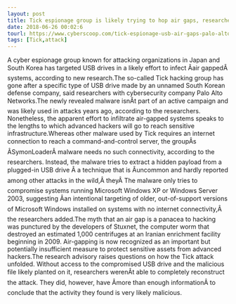 ```yaml
---
layout: post
title: Tick espionage group is likely trying to hop air gaps, researchers say
date: 2018-06-26 00:02:6
tourl: https://www.cyberscoop.com/tick-espionage-usb-air-gaps-palo-alto-networks/?category_news=technology
tags: [Tick,attack]
---
```

A cyber espionage group known for attacking organizations in Japan and South Korea has targeted USB drives in a likely effort to infect Âair gappedÂ systems, according to new research.The so-called Tick hacking group has gone after a specific type of USB drive made by an unnamed South Korean defense company, said researchers with cybersecurity company Palo Alto Networks.The newly revealed malware isnÂt part of an active campaign and was likely used in attacks years ago, according to the researchers. Nonetheless, the apparent effort to infiltrate air-gapped systems speaks to the lengths to which advanced hackers will go to reach sensitive infrastructure.Whereas other malware used by Tick requires an internet connection to reach a command-and-control server, the groupÂs ÂSymonLoaderÂ malware needs no such connectivity, according to the researchers. Instead, the malware tries to extract a hidden payload from a plugged-in USB drive Â a technique that is Âuncommon and hardly reported among other attacks in the wild,Â theyÂ The malware only tries to compromise systems running Microsoft Windows XP or Windows Server 2003, suggesting Âan intentional targeting of older, out-of-support versions of Microsoft Windows installed on systems with no internet connectivity,Â the researchers added.The myth that an air gap is a panacea to hacking was punctured by the developers of Stuxnet, the computer worm that destroyed an estimated 1,000 centrifuges at an Iranian enrichment facility beginning in 2009. Air-gapping is now recognized as an important but potentially insufficient measure to protect sensitive assets from advanced hackers.The research advisory raises questions on how the Tick attack unfolded. Without access to the compromised USB drive and the malicious file likely planted on it, researchers werenÂt able to completely reconstruct the attack. They did, however, have Âmore than enough informationÂ to conclude that the activity they found is very likely malicious.